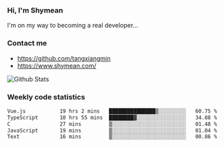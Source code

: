 ### Hi, I'm Shymean

I'm on my way to becoming a real developer...

### Contact me

- <https://github.com/tangxiangmin>
- <https://www.shymean.com/>

![Github Stats](https://github-readme-stats.vercel.app/api?username=tangxiangmin&show_icons=true&theme=dark)


###  Weekly code statistics

<!--START_SECTION:waka-->

```txt
Vue.js           19 hrs 2 mins   ███████████████▒░░░░░░░░░   60.75 %
TypeScript       10 hrs 55 mins  ████████▓░░░░░░░░░░░░░░░░   34.88 %
C                27 mins         ▒░░░░░░░░░░░░░░░░░░░░░░░░   01.48 %
JavaScript       19 mins         ▒░░░░░░░░░░░░░░░░░░░░░░░░   01.04 %
Text             16 mins         ▒░░░░░░░░░░░░░░░░░░░░░░░░   00.86 %
```

<!--END_SECTION:waka-->